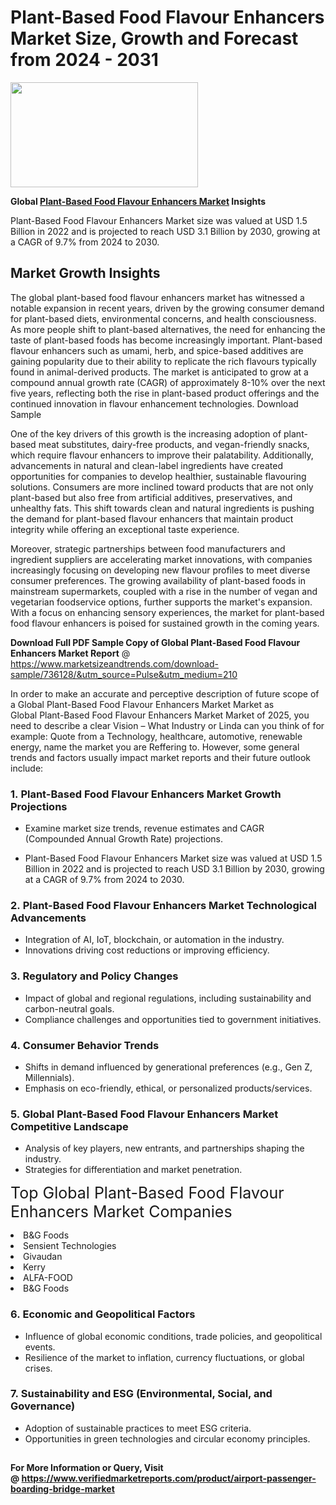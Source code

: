 <H1>Plant-Based Food Flavour Enhancers Market Size, Growth and Forecast from 2024 - 2031</H1><img class="aligncenter size-medium wp-image-584254" src="https://thirdeyenews.in/wp-content/uploads/2024/09/Global-Market-Research-300x168.jpeg" alt="" width="300" height="168" /><p><strong>Global&nbsp;<a href="https://www.marketsizeandtrends.com/download-sample/736128/&amp;utm_source=Pulse&amp;utm_medium=210">Plant-Based Food Flavour Enhancers Market</a> Insights</strong></p><p>Plant-Based Food Flavour Enhancers Market size was valued at USD 1.5 Billion in 2022 and is projected to reach USD 3.1 Billion by 2030, growing at a CAGR of 9.7% from 2024 to 2030.</p><p><h2>Market Growth Insights</h2> <p>The global plant-based food flavour enhancers market has witnessed a notable expansion in recent years, driven by the growing consumer demand for plant-based diets, environmental concerns, and health consciousness. As more people shift to plant-based alternatives, the need for enhancing the taste of plant-based foods has become increasingly important. Plant-based flavour enhancers such as umami, herb, and spice-based additives are gaining popularity due to their ability to replicate the rich flavours typically found in animal-derived products. The market is anticipated to grow at a compound annual growth rate (CAGR) of approximately 8-10% over the next five years, reflecting both the rise in plant-based product offerings and the continued innovation in flavour enhancement technologies. Download Sample</p> <p>One of the key drivers of this growth is the increasing adoption of plant-based meat substitutes, dairy-free products, and vegan-friendly snacks, which require flavour enhancers to improve their palatability. Additionally, advancements in natural and clean-label ingredients have created opportunities for companies to develop healthier, sustainable flavouring solutions. Consumers are more inclined toward products that are not only plant-based but also free from artificial additives, preservatives, and unhealthy fats. This shift towards clean and natural ingredients is pushing the demand for plant-based flavour enhancers that maintain product integrity while offering an exceptional taste experience.</p> <p>Moreover, strategic partnerships between food manufacturers and ingredient suppliers are accelerating market innovations, with companies increasingly focusing on developing new flavour profiles to meet diverse consumer preferences. The growing availability of plant-based foods in mainstream supermarkets, coupled with a rise in the number of vegan and vegetarian foodservice options, further supports the market's expansion. With a focus on enhancing sensory experiences, the market for plant-based food flavour enhancers is poised for sustained growth in the coming years.</p> <p></p><p><span class=""><strong>Download Full PDF Sample Copy of Global Plant-Based Food Flavour Enhancers Market Report</strong> @ <a href="https://www.marketsizeandtrends.com/download-sample/736128/&amp;utm_source=Pulse&amp;utm_medium=210" target="_blank">https://www.marketsizeandtrends.com/download-sample/736128/&amp;utm_source=Pulse&amp;utm_medium=210</a></span></p><p>In order to make an accurate and perceptive description of future scope of a Global&nbsp;Plant-Based Food Flavour Enhancers Market Market as Global&nbsp;Plant-Based Food Flavour Enhancers Market Market of 2025, you need to describe a clear Vision &ndash; What Industry or Linda can you think of for example: Quote from a Technology, healthcare, automotive, renewable energy, name the market you are Reffering to. However, some general trends and factors usually impact market reports and their future outlook include:</p><h3>1.&nbsp;<strong>Plant-Based Food Flavour Enhancers Market Growth Projections</strong></h3><ul><li>Examine market size trends, revenue estimates and CAGR (Compounded Annual Growth Rate) projections.</li><li><p>Plant-Based Food Flavour Enhancers Market size was valued at USD 1.5 Billion in 2022 and is projected to reach USD 3.1 Billion by 2030, growing at a CAGR of 9.7% from 2024 to 2030.</p></li></ul><h3>2.&nbsp;<strong>Plant-Based Food Flavour Enhancers Market Technological Advancements</strong></h3><ul><li>Integration of AI, IoT, blockchain, or automation in the industry.</li><li>Innovations driving cost reductions or improving efficiency.</li></ul><h3>3.&nbsp;<strong>Regulatory and Policy Changes</strong></h3><ul><li>Impact of global and regional regulations, including sustainability and carbon-neutral goals.</li><li>Compliance challenges and opportunities tied to government initiatives.</li></ul><h3>4.&nbsp;<strong>Consumer Behavior Trends</strong></h3><ul><li>Shifts in demand influenced by generational preferences (e.g., Gen Z, Millennials).</li><li>Emphasis on eco-friendly, ethical, or personalized products/services.</li></ul><h3>5.&nbsp;<strong>Global Plant-Based Food Flavour Enhancers Market Competitive Landscape</strong></h3><ul><li>Analysis of key players, new entrants, and partnerships shaping the industry.</li><li>Strategies for differentiation and market penetration.</li></ul><p data-pm-slice="1 1 []"><span style="color: inherit; font-family: inherit; font-size: 25px;">Top Global Plant-Based Food Flavour Enhancers Market Companies</span></p><div class="" data-test-id=""><p><li>B&G Foods</li><li> Sensient Technologies</li><li> Givaudan</li><li> Kerry</li><li> ALFA-FOOD</li><li> B&G Foods</li></p></div><h3>6.&nbsp;<strong>Economic and Geopolitical Factors</strong></h3><ul><li>Influence of global economic conditions, trade policies, and geopolitical events.</li><li>Resilience of the market to inflation, currency fluctuations, or global crises.</li></ul><h3>7.&nbsp;<strong>Sustainability and ESG (Environmental, Social, and Governance)</strong></h3><ul><li>Adoption of sustainable practices to meet ESG criteria.</li><li>Opportunities in green technologies and circular economy principles.</li></ul><h2><strong style="font-size: 14px;">For More Information or Query, Visit @&nbsp;</strong><a style="background-color: #ffffff; font-size: 14px;" href="https://www.marketsizeandtrends.com/report/plant-based-food-flavour-enhancers-market/" target="_blank">https://www.verifiedmarketreports.com/product/airport-passenger-boarding-bridge-market</a></h2>
